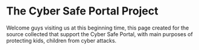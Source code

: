 # The Cyber Safe Portal Project
Welcome guys visiting us at this beginning time, this page created for the source collected that support the Cyber Safe Portal, with main purposes of protecting kids, children from cyber attacks.
